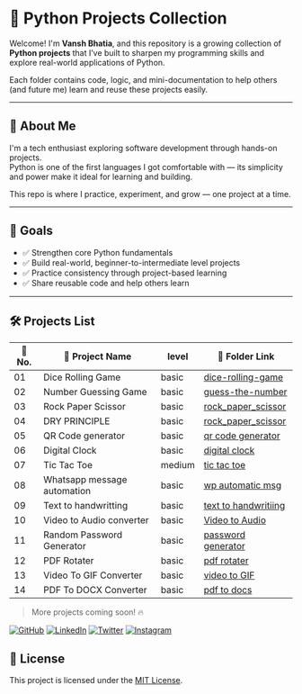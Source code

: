 # 🐍 Python Projects Collection

Welcome! I'm **Vansh Bhatia**, and this repository is a growing collection of **Python projects** that I’ve built to sharpen my programming skills and explore real-world applications of Python.

Each folder contains code, logic, and mini-documentation to help others (and future me) learn and reuse these projects easily.

---

## 👤 About Me

I'm a tech enthusiast exploring software development through hands-on projects.  
Python is one of the first languages I got comfortable with — its simplicity and power make it ideal for learning and building.

This repo is where I practice, experiment, and grow — one project at a time.

---

## 🎯 Goals

- ✅ Strengthen core Python fundamentals  
- ✅ Build real-world, beginner-to-intermediate level projects  
- ✅ Practice consistency through project-based learning  
- ✅ Share reusable code and help others learn  

---

## 🛠️ Projects List

| 🔢 No. | 📁 Project Name             | level                                | 🔗 Folder Link       |
|-------|-----------------------------|-----------------------------------------------|----------------------|
| 01    | Dice Rolling Game           | basic             | [dice-rolling-game](basic_projects/dice-rolling-game) |
| 02    | Number Guessing Game        | basic| [guess-the-number](basic_projects/number-guessing-game) |
| 03    | Rock Paper Scissor       | basic| [rock_paper_scissor](basic_projects/rock_paper_scissor) |
| 04    | DRY PRINCIPLE       | basic| [rock_paper_scissor](basic_projects/rock_paper_scissor) |
| 05    | QR Code generator       | basic| [qr code generator](basic_projects/qr-code-generator) |
| 06    | Digital Clock       | basic| [digital clock](basic_projects/digital_clock) |
| 07    | Tic Tac Toe       | medium| [tic tac toe](medium_projects/tic-tac-toe) |
| 08    | Whatsapp message automation       | basic| [wp automatic msg](basic_projects/wp-automatic-msg) |
| 09    | Text to handwritting       | basic| [text to handwritiing](basic_projects/text-to-handwritting) |
| 10    | Video to Audio converter       | basic| [Video to Audio](basic_projects/video-to-audio) |
| 11    | Random Password Generator       | basic| [password generator](basic_projects/password-generator) |
| 12    | PDF Rotater       | basic| [pdf rotater](basic_projects/rotate-pdf) |
| 13    | Video To GIF Converter       | basic| [video to GIF](basic_projects/video-to-gif) |
| 14    | PDF To DOCX Converter       | basic| [pdf to docs](basic_projects/pdf-to-docs) |

> More projects coming soon! 🔥



[![GitHub](https://img.shields.io/badge/GitHub-%2312100E.svg?logo=github&logoColor=white)](https://github.com/VanshBhatia2007)
[![LinkedIn](https://img.shields.io/badge/LinkedIn-%230077B5.svg?logo=linkedin&logoColor=white)](https://www.linkedin.com/in/vansh-bhatia-76311422a?utm_source=share&utm_campaign=share_via&utm_content=profile&utm_medium=android_app)
[![Twitter](https://img.shields.io/badge/Twitter-%231DA1F2.svg?logo=twitter&logoColor=white)](https://x.com/vanshb335?t=wYs66CkM2erUVwvaAjvuSw&s=09)
[![Instagram](https://img.shields.io/badge/Instagram-%23E4405F.svg?logo=instagram&logoColor=white)](https://www.instagram.com/vanshbhatia15?igsh=ZGs1c3Bha3UwMTk=)

## 📄 License

This project is licensed under the [MIT License](LICENSE).
